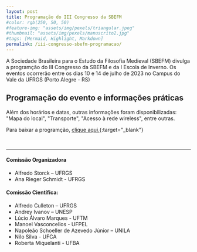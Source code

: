```yaml
---
layout: post
title: Programação do III Congresso da SBEFM
#color: rgb(250, 50, 50)
#feature-img: "assets/img/pexels/triangular.jpeg"
#thumbnail: "assets/img/pexels/manuscrito2.jpg"
#tags: [Mermaid, Highlight, Markdown]
permalink: /iii-congresso-sbefm-programacao/
---
```


A Sociedade Brasileira para o Estudo da Filosofia Medieval (SBEFM) divulga a programção do III Congresso da SBEFM e da I Escola de Inverno. Os eventos ocorrerão entre os dias 10 e 14 de julho de 2023 no Campus do Vale da UFRGS (Porto Alegre - RS)

## Programação do evento e informações práticas

Além dos horários e datas, outras informações foram disponibilizadas: "Mapa do local", "Transporte", "Acesso à rede wireless", entre outras.

Para baixar a programção, [clique aqui.](http://sbefm.com/assets/docs/iii_congresso_sbefm_programa.pdf){:target="_blank"} 


<br />
<hr>

#### Comissão Organizadora
- Alfredo Storck – UFRGS
- Ana Rieger Schmidt - UFRGS


#### Comissão Científica:
- Alfredo Culleton – UFRGS
- Andrey Ivanov – UNESP 
- Lúcio Álvaro Marques - UFTM
- Manoel Vasconcellos  - UFPEL
- Napoleão Schoeller de Azevedo Júnior – UNILA
- Nilo Silva - UFCA
- Roberta Miquelanti - UFBA